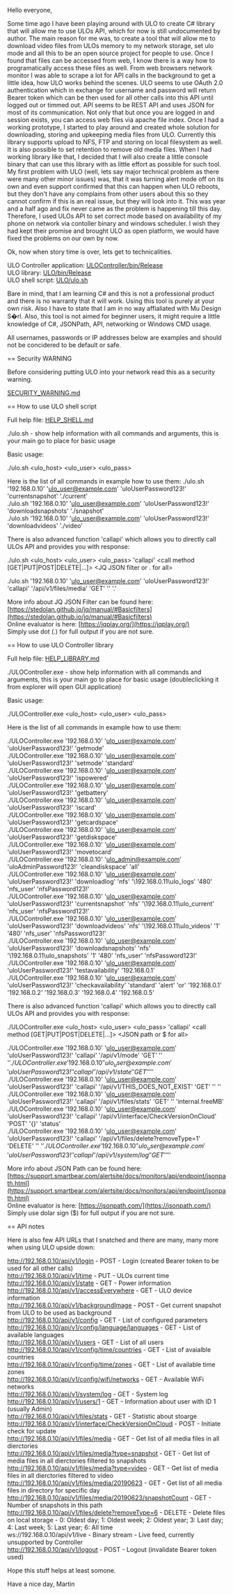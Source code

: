 Hello everyone,

Some time ago I have been playing around with ULO to create C# library that will allow me to use ULOs API, which for now is still undocumented by author. The main reason for me was, to create a tool that will allow me to download video files from ULOs memory to my network storage, set ulo mode and all this to be an open source project for people to use. Once I found that files can be accessed from web, I know there is a way how to programatically access these files as well. From web browsers network monitor I was able to scrape a lot for API calls in the background to get a little idea, how ULO works behind the scenes. ULO seems to use OAuth 2.0 authentication which in exchange for username and password will return Bearer token which can be then used for all other calls into this API until logged out or timmed out. API seems to be REST API and uses JSON for most of its communication. Not only that but once you are logged in and session exists, you can access web files via apache file index. Once I had a working prototype, I started to play around and created whole solution for downloading, storing and upkeeping media files from ULO. Currently this library supports upload to NFS, FTP and storing on local filesystem as well. It is also possible to set retention to remove old media files. When I had working library like that, I decided that I will also create a little console binary that can use this library with as little effort as possible for such tool. My first problem with ULO (well, lets say major technical problem as there were many other minor issues) was, that it was turning alert mode off on its own and even support confirmed that this can happen when ULO reboots, but they don't have any complains from other users about this so they cannot confirm if this is an real issue, but they will look into it. This was year and a half ago and fix never came as the problem is happening till this day. Therefore, I used ULOs API to set correct mode based on availability of my phone on network via contoller binary and windows scheduler. I wish they had kept their promise and brought ULO as open platform, we would have fixed the problems on our own by now.

Ok, now when story time is over, lets get to technicalities.

ULO Controller application: [ULOController/bin/Release](ULOController/bin/Release)  
ULO library: [ULO/bin/Release](ULO/bin/Release)  
ULO shell script: [ULO/ulo.sh](ULO/ulo.sh)  

Bare in mind, that I am learning C# and this is not a professional product and there is no warranty that it will work. Using this tool is purely at your own risk. Also I have to state that I am in no way affialiated with Mu Design S�rl. Also, this tool is not aimed for beginner users, it might require a little knowledge of C#, JSONPath, API, networking or Windows CMD usage.

All usernames, passwords or IP addresses below are examples and should not be concidered to be default or safe.

== Security WARNING

Before considering putting ULO into your network read this as a security warning.

[SECURITY_WARNING.md](SECURITY_WARNING.md)  

== How to use ULO shell script

Full help file: [HELP_SHELL.md](HELP_SHELL.md)  

./ulo.sh - show help information with all commands and arguments, this is your main go to place for basic usage

Basic usage:

./ulo.sh <ulo_host> <ulo_user> <ulo_pass> <action> <arg1> <argN>

Here is the list of all commands in example how to use them:
./ulo.sh '192.168.0.10' 'ulo_user@example.com' 'uloUserPassword123!' 'currentsnapshot' './current'  
./ulo.sh '192.168.0.10' 'ulo_user@example.com' 'uloUserPassword123!' 'downloadsnapshots' './snapshot'  
./ulo.sh '192.168.0.10' 'ulo_user@example.com' 'uloUserPassword123!' 'downloadvideos' './video'  

There is also advanced function 'callapi' which allows you to directly call ULOs API and provides you with response:

./ulo.sh <ulo_host> <ulo_user> <ulo_pass> 'callapi' <API path> <call method [GET|PUT|POST|DELETE|...]> <body this might be needed by API but is undocumented> <JQ JSON filter or . for all>

./ulo.sh '192.168.0.10' 'ulo_user@example.com' 'uloUserPassword123!' 'callapi' '/api/v1/files/media' 'GET' '' '.'

More info about JQ JSON Filter can be found here: [https://stedolan.github.io/jq/manual/#Basicfilters](https://stedolan.github.io/jq/manual/#Basicfilters)  
Online evaluator is here: [https://jqplay.org/](https://jqplay.org/)  
Simply use dot (.) for full output if you are not sure.

== How to use ULO Controller library

Full help file: [HELP_LIBRARY.md](HELP_LIBRARY.md)  

./ULOController.exe - show help information with all commands and arguments, this is your main go to place for basic usage (doubleclicking it from explorer will open GUI application)

Basic usage:

./ULOController.exe <ulo_host> <ulo_user> <ulo_pass> <action> <arg1> <argN>

Here is the list of all commands in example how to use them:

./ULOController.exe '192.168.0.10' 'ulo_user@example.com' 'uloUserPassword123!' 'getmode'  
./ULOController.exe '192.168.0.10' 'ulo_user@example.com' 'uloUserPassword123!' 'setmode' 'standard'  
./ULOController.exe '192.168.0.10' 'ulo_user@example.com' 'uloUserPassword123!' 'ispowered'  
./ULOController.exe '192.168.0.10' 'ulo_user@example.com' 'uloUserPassword123!' 'getbattery'  
./ULOController.exe '192.168.0.10' 'ulo_user@example.com' 'uloUserPassword123!' 'iscard'  
./ULOController.exe '192.168.0.10' 'ulo_user@example.com' 'uloUserPassword123!' 'getcardspace'  
./ULOController.exe '192.168.0.10' 'ulo_user@example.com' 'uloUserPassword123!' 'getdiskspace'  
./ULOController.exe '192.168.0.10' 'ulo_user@example.com' 'uloUserPassword123!' 'movetocard'  
./ULOController.exe '192.168.0.10' 'ulo_admin@example.com' 'uloAdminPassword123!' 'cleandiskspace' 'all'  
./ULOController.exe '192.168.0.10' 'ulo_user@example.com' 'uloUserPassword123!' 'downloadlog' 'nfs' '\\192.168.0.11\ulo\_logs' '480' 'nfs_user' 'nfsPassword123!'  
./ULOController.exe '192.168.0.10' 'ulo_user@example.com' 'uloUserPassword123!' 'currentsnapshot' 'nfs' '\\192.168.0.11\ulo\_current' 'nfs_user' 'nfsPassword123!'  
./ULOController.exe '192.168.0.10' 'ulo_user@example.com' 'uloUserPassword123!' 'downloadvideos' 'nfs' '\\192.168.0.11\ulo\_videos' '1' '480' 'nfs_user' 'nfsPassword123!'  
./ULOController.exe '192.168.0.10' 'ulo_user@example.com' 'uloUserPassword123!' 'downloadsnapshots' 'nfs' '\\192.168.0.11\ulo\_snapshots' '1' '480' 'nfs_user' 'nfsPassword123!'  
./ULOController.exe '192.168.0.10' 'ulo_user@example.com' 'uloUserPassword123!' 'testavailability' '192.168.0.1'  
./ULOController.exe '192.168.0.10' 'ulo_user@example.com' 'uloUserPassword123!' 'checkavailability' 'standard' 'alert' 'or' '192.168.0.1' '192.168.0.2' '192.168.0.3' '192.168.0.4' '192.168.0.5'  

There is also advanced function 'callapi' which allows you to directly call ULOs API and provides you with response:

./ULOController.exe <ulo_host> <ulo_user> <ulo_pass> 'callapi' <API path> <call method [GET|PUT|POST|DELETE|...]> <body this might be needed by API but is undocumented> <JSON path or $ for all>

./ULOController.exe '192.168.0.10' 'ulo_user@example.com' 'uloUserPassword123!' 'callapi' '/api/v1/mode' 'GET' '' '$'  
./ULOController.exe '192.168.0.10' 'ulo_user@example.com' 'uloUserPassword123!' 'callapi' '/api/v1/state' 'GET' '' '$'  
./ULOController.exe '192.168.0.10' 'ulo_user@example.com' 'uloUserPassword123!' 'callapi' '/api/v1/THIS_DOES_NOT_EXIST' 'GET' '' ''  
./ULOController.exe '192.168.0.10' 'ulo_user@example.com' 'uloUserPassword123!' 'callapi' '/api/v1/files/stats' 'GET' '' 'internal.freeMB'  
./ULOController.exe '192.168.0.10' 'ulo_user@example.com' 'uloUserPassword123!' 'callapi' '/api/v1/interface/CheckVersionOnCloud' 'POST' '{}' 'status'  
./ULOController.exe '192.168.0.10' 'ulo_user@example.com' 'uloUserPassword123!' 'callapi' '/api/v1/files/delete?removeType=1' 'DELETE' '' '$'  
./ULOController.exe '192.168.0.10' 'ulo_user@example.com' 'uloUserPassword123!' 'callapi' '/api/v1/system/log' 'GET' '' '$'  

More info about JSON Path can be found here: [https://support.smartbear.com/alertsite/docs/monitors/api/endpoint/jsonpath.html](https://support.smartbear.com/alertsite/docs/monitors/api/endpoint/jsonpath.html)  
Online evaluator is here: [https://jsonpath.com/](https://jsonpath.com/)  
Simply use dolar sign ($) for full output if you are not sure.

== API notes

Here is also few API URLs that I snatched and there are many, many more when using ULO upside down:

http://192.168.0.10/api/v1/login - POST - Login (created Bearer token to be used for all other calls)  
http://192.168.0.10/api/v1/time - PUT - ULOs current time  
http://192.168.0.10/api/v1/state - GET - Power information  
http://192.168.0.10/api/v1/accessEverywhere - GET - ULO device information  
http://192.168.0.10/api/v1/backgroundImage - POST - Get current snapshot from ULO to be used as background  
http://192.168.0.10/api/v1/config - GET - List of configured parameters  
http://192.168.0.10/api/v1/config/language/languages - GET - List of available languages  
http://192.168.0.10/api/v1/users - GET - List of all users  
http://192.168.0.10/api/v1/config/time/countries - GET - List of avaialble countries  
http://192.168.0.10/api/v1/config/time/zones - GET - List of available time zones  
http://192.168.0.10/api/v1/config/wifi/networks - GET - Available WiFi networks  
http://192.168.0.10/api/v1/system/log - GET - System log  
http://192.168.0.10/api/v1/users/1 - GET - Information about user with ID 1 (usually Admin)  
http://192.168.0.10/api/v1/files/stats - GET - Statistic about stoarge  
http://192.168.0.10/api/v1/interface/CheckVersionOnCloud - POST - Initiate check for update  
http://192.168.0.10/api/v1/files/media - GET - Get list of all media files in all dierctories  
http://192.168.0.10/api/v1/files/media?type=snapshot - GET - Get list of media files in all dierctories filtered to snapshots  
http://192.168.0.10/api/v1/files/media?type=video - GET - Get list of media files in all dierctories filtered to video  
http://192.168.0.10/api/v1/files/media/20190623 - GET - Get list of all media files in directory for specific day  
http://192.168.0.10/api/v1/files/media/20190623/snapshotCount - GET - Number of snapshots in this path  
http://192.168.0.10/api/v1/files/delete?removeType=6 - DELETE - Delete files on local storage - 0: Oldest day; 1: Oldest week; 2: Oldest year; 3: Last day; 4: Last week; 5: Last year; 6: All time  
ws://192.168.0.10/api/v1/live - Binary stream - Live feed, currently unsupported by Controller  
http://192.168.0.10/api/v1/logout - POST - Logout (invalidate Bearer token used)  

Hope this stuff helps at least somone.

Have a nice day,
Martin